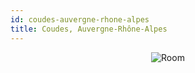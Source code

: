 ```yaml
---
id: coudes-auvergne-rhone-alpes
title: Coudes, Auvergne-Rhône-Alpes
---
```


<center><img src="https://i.travelapi.com/hotels/16000000/15440000/15439500/15439409/19e4ab0a_z.jpg" alt="Room" /></center>

